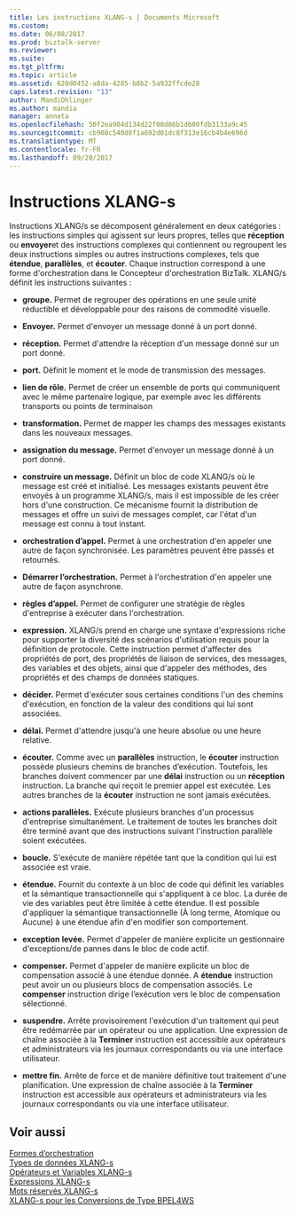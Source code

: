 ```yaml
---
title: Les instructions XLANG-s | Documents Microsoft
ms.custom: 
ms.date: 06/08/2017
ms.prod: biztalk-server
ms.reviewer: 
ms.suite: 
ms.tgt_pltfrm: 
ms.topic: article
ms.assetid: 620d0452-a8da-4285-b8b2-5a932ffcde28
caps.latest.revision: "13"
author: MandiOhlinger
ms.author: mandia
manager: anneta
ms.openlocfilehash: 50f2ea904d134d22f08d86b1d600fdb3133a9c45
ms.sourcegitcommit: cb908c540d8f1a692d01dc8f313e16cb4b4e696d
ms.translationtype: MT
ms.contentlocale: fr-FR
ms.lasthandoff: 09/20/2017
---
```

# <a name="xlang-s-statements"></a>Instructions XLANG-s
Instructions XLANG/s se décomposent généralement en deux catégories : les instructions simples qui agissent sur leurs propres, telles que **réception** ou **envoyer**et des instructions complexes qui contiennent ou regroupent les deux instructions simples ou autres instructions complexes, tels que **étendue**, **parallèles**, et **écouter**. Chaque instruction correspond à une forme d'orchestration dans le Concepteur d'orchestration BizTalk. XLANG/s définit les instructions suivantes :  
  
-   **groupe.** Permet de regrouper des opérations en une seule unité réductible et développable pour des raisons de commodité visuelle.  
  
-   **Envoyer.** Permet d'envoyer un message donné à un port donné.  
  
-   **réception.** Permet d'attendre la réception d'un message donné sur un port donné.  
  
-   **port.** Définit le moment et le mode de transmission des messages.  
  
-   **lien de rôle.** Permet de créer un ensemble de ports qui communiquent avec le même partenaire logique, par exemple avec les différents transports ou points de terminaison  
  
-   **transformation.** Permet de mapper les champs des messages existants dans les nouveaux messages.  
  
-   **assignation du message.** Permet d'envoyer un message donné à un port donné.  
  
-   **construire un message.** Définit un bloc de code XLANG/s où le message est créé et initialisé. Les messages existants peuvent être envoyés à un programme XLANG/s, mais il est impossible de les créer hors d'une construction. Ce mécanisme fournit la distribution de messages et offre un suivi de messages complet, car l'état d'un message est connu à tout instant.  
  
-   **orchestration d’appel.** Permet à une orchestration d'en appeler une autre de façon synchronisée. Les paramètres peuvent être passés et retournés.  
  
-   **Démarrer l’orchestration.** Permet à l'orchestration d'en appeler une autre de façon asynchrone.  
  
-   **règles d’appel.** Permet de configurer une stratégie de règles d'entreprise à exécuter dans l'orchestration.  
  
-   **expression.** XLANG/s prend en charge une syntaxe d'expressions riche pour supporter la diversité des scénarios d'utilisation requis pour la définition de protocole. Cette instruction permet d'affecter des propriétés de port, des propriétés de liaison de services, des messages, des variables et des objets, ainsi que d'appeler des méthodes, des propriétés et des champs de données statiques.  
  
-   **décider.** Permet d'exécuter sous certaines conditions l'un des chemins d'exécution, en fonction de la valeur des conditions qui lui sont associées.  
  
-   **délai.** Permet d'attendre jusqu'à une heure absolue ou une heure relative.  
  
-   **écouter.** Comme avec un **parallèles** instruction, le **écouter** instruction possède plusieurs chemins de branches d’exécution. Toutefois, les branches doivent commencer par une **délai** instruction ou un **réception** instruction. La branche qui reçoit le premier appel est exécutée. Les autres branches de la **écouter** instruction ne sont jamais exécutées.  
  
-   **actions parallèles.** Exécute plusieurs branches d'un processus d'entreprise simultanément. Le traitement de toutes les branches doit être terminé avant que des instructions suivant l'instruction parallèle soient exécutées.  
  
-   **boucle.** S'exécute de manière répétée tant que la condition qui lui est associée est vraie.  
  
-   **étendue.** Fournit du contexte à un bloc de code qui définit les variables et la sémantique transactionnelle qui s'appliquent à ce bloc. La durée de vie des variables peut être limitée à cette étendue. Il est possible d'appliquer la sémantique transactionnelle (À long terme, Atomique ou Aucune) à une étendue afin d'en modifier son comportement.  
  
-   **exception levée.** Permet d'appeler de manière explicite un gestionnaire d'exceptions/de pannes dans le bloc de code actif.  
  
-   **compenser.** Permet d'appeler de manière explicite un bloc de compensation associé à une étendue donnée. A **étendue** instruction peut avoir un ou plusieurs blocs de compensation associés. Le **compenser** instruction dirige l’exécution vers le bloc de compensation sélectionné.  
  
-   **suspendre.** Arrête provisoirement l'exécution d'un traitement qui peut être redémarrée par un opérateur ou une application. Une expression de chaîne associée à la **Terminer** instruction est accessible aux opérateurs et administrateurs via les journaux correspondants ou via une interface utilisateur.  
  
-   **mettre fin.** Arrête de force et de manière définitive tout traitement d'une planification. Une expression de chaîne associée à la **Terminer** instruction est accessible aux opérateurs et administrateurs via les journaux correspondants ou via une interface utilisateur.  
  
## <a name="see-also"></a>Voir aussi  
 [Formes d’orchestration](../core/orchestration-shapes.md)   
 [Types de données XLANG-s](../core/xlang-s-data-types.md)   
 [Opérateurs et Variables XLANG-s](../core/xlang-s-variables-and-operators.md)   
 [Expressions XLANG-s](../core/xlang-s-expressions.md)   
 [Mots réservés XLANG-s](../core/xlang-s-reserved-words.md)   
 [XLANG-s pour les Conversions de Type BPEL4WS](../core/xlang-s-to-bpel4ws-type-conversions.md)